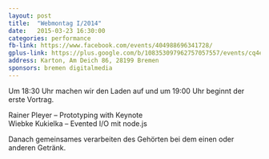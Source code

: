 ```yaml
---
layout: post
title:  "Webmontag I/2014"
date:   2015-03-23 16:30:00
categories: performance
fb-link: https://www.facebook.com/events/404988696341728/
gplus-link: https://plus.google.com/b/108353097962757057557/events/cq4esm7mbnc67ue3irtvksiaplc
address: Karton, Am Deich 86, 28199 Bremen
sponsors: bremen digitalmedia
---
```


Um 18:30 Uhr machen wir den Laden auf und um 19:00 Uhr beginnt der erste Vortrag.

Rainer Pleyer – Prototyping with Keynote  
Wiebke Kukielka – Evented I/O mit node.js

Danach gemeinsames verarbeiten des Gehörten bei dem einen oder anderen Getränk.